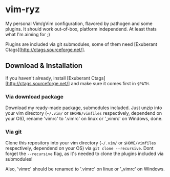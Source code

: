 # vim-ryz #

My personal Vim/gVim configuration, flavored by pathogen and some plugins.
It should work out-of-box, platform independend. At least thats what I'm aiming for ;)

Plugins are included via git submodules, some of them need [Exuberant Ctags][http://ctags.sourceforge.net/].


## Download & Installation ##
If you haven't already, install [Exuberant Ctags][http://ctags.sourceforge.net/] and make sure it
comes first in `$PATH`.

### Via download package ###
Download my ready-made package, submodules included. Just unzip into your vim directory (`~/.vim/` or `$HOME/vimfiles` respectively, dependend on your OS), rename 'vimrc' to '.vimrc' on linux or '_vimrc' on Windows, done.

### Via git ###
Clone this repository into your vim directory (`~/.vim/` or `$HOME/vimfiles` respectively, dependend on your OS) via `git clone --recursive`. Dont forget the `--recursive` flag, as it's needed to clone the plugins included via submodules!

Also, 'vimrc' should be renamed to '.vimrc' on linux or '_vimrc' on Windows.

